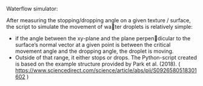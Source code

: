 
Waterflow simulator:

After measuring the stopping/dropping angle on a given texture / surface, the script to simulate the movement of water droplets is relatively simple: 
 - if the angle between the xy-plane and the plane perpendicular to the surface’s normal vector at a given point is between the critical movement 
    angle and the dropping angle, the droplet is moving.
 - Outside of that range, it either stops or drops.
The Python-script created is based on the example structure provided by Park et al. (2018). ( https://www.sciencedirect.com/science/article/abs/pii/S0926580518301602 )
